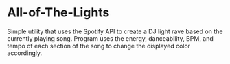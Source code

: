 # All-of-The-Lights
Simple utility that uses the Spotify API to create a DJ light rave based on the currently playing song. 
Program uses the energy, danceability, BPM, and tempo of each section of the song to change the displayed color accordingly.
